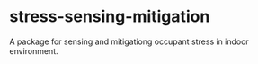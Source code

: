 # stress-sensing-mitigation

A package for sensing and mitigationg occupant stress in indoor environment.
